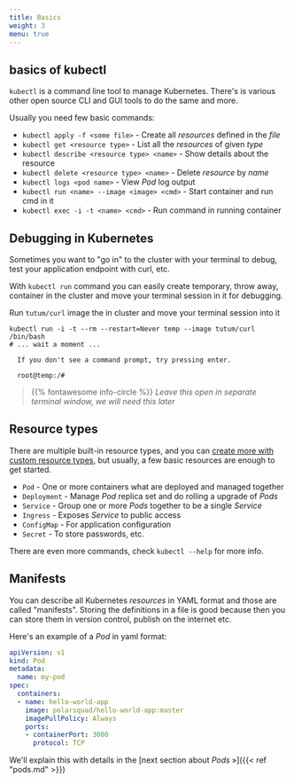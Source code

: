 ```yaml
---
title: Basics
weight: 3
menu: true
---
```


## basics of kubectl
`kubectl` is a command line tool to manage Kubernetes. There's is various other open source CLI and GUI tools to do the same and more.

Usually you need few basic commands:

- `kubectl apply -f <some file>` - Create all _resources_ defined in the _file_
- `kubectl get <resource type>` - List all the _resources_ of given _type_
- `kubectl describe <resource type> <name>` - Show details about the resource
- `kubectl delete <resource type> <name>` - Delete _resource_ by _name_
- `kubectl logs <pod name>` - View _Pod_ log output
- `kubectl run <name> --image <image> <cmd>` - Start container and run cmd in it
- `kubectl exec -i -t <name> <cmd>` - Run command in running container

## Debugging in Kubernetes

Sometimes you want to "go in" to the cluster with your terminal to debug, test your application endpoint with curl, etc.

With `kubectl run` command you can easily create temporary, throw away, container in the cluster and move your terminal session in it for debugging.

Run `tutum/curl` image the in cluster and move your terminal session into it
```shell
kubectl run -i -t --rm --restart=Never temp --image tutum/curl /bin/bash
# ... wait a moment ...

  If you don't see a command prompt, try pressing enter.

  root@temp:/#
```

> {{% fontawesome info-circle %}} _Leave this open in separate terminal window, we will need this later_

## Resource types
There are multiple built-in resource types, and you can [create more with custom resource types](https://kubernetes.io/docs/concepts/extend-kubernetes/api-extension/custom-resources/#customresourcedefinitions), but usually, a few basic resources are enough to get started.

- `Pod` - One or more containers what are deployed and managed together
- `Deployment` - Manage _Pod_ replica set and do rolling a upgrade of _Pods_
- `Service` - Group one or more _Pods_ together to be a single _Service_
- `Ingress` - Exposes _Service_ to public access
- `ConfigMap` - For application configuration
- `Secret` - To store passwords, etc.

There are even more commands, check `kubectl --help` for more info.

## Manifests
You can describe all Kubernetes _resources_ in YAML format and those are called "manifests". Storing the definitions in a file is good because then you can store them in version control, publish on the internet etc.

Here's an example of a _Pod_ in yaml format:
```yaml
apiVersion: v1
kind: Pod
metadata:
  name: my-pod
spec:
  containers:
  - name: hello-world-app
    image: polarsquad/hello-world-app:master
    imagePullPolicy: Always
    ports:
    - containerPort: 3000
      protocol: TCP
```

We'll explain this with details in the [next section about _Pods_ »]({{< ref "pods.md" >}})
